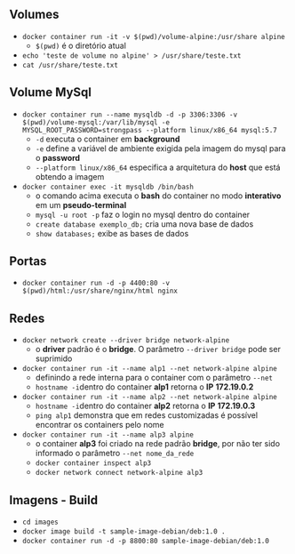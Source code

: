 ## Volumes

*  ```docker container run -it -v $(pwd)/volume-alpine:/usr/share alpine```
   * ```$(pwd)``` é o diretório atual
* ```echo 'teste de volume no alpine' > /usr/share/teste.txt```
* ```cat /usr/share/teste.txt```

## Volume MySql

* ```docker container run --name mysqldb -d -p 3306:3306 -v $(pwd)/volume-mysql:/var/lib/mysql -e MYSQL_ROOT_PASSWORD=strongpass --platform linux/x86_64 mysql:5.7```
  * ```-d``` executa o container em **background**
  * ```-e``` define a variável de ambiente exigida pela imagem do mysql para o **password**
  * ```--platform linux/x86_64``` especifica a arquitetura do **host** que está obtendo a imagem
* ```docker container exec -it mysqldb /bin/bash```
  * o comando acima executa o **bash** do container no modo **interativo** em um **pseudo-terminal**
  * ```mysql -u root -p``` faz o login no mysql dentro do container
  * ```create database exemplo_db;``` cria uma nova base de dados
  * ```show databases;``` exibe as bases de dados

## Portas

* ```docker container run -d -p 4400:80 -v $(pwd)/html:/usr/share/nginx/html nginx```

## Redes

* ```docker network create --driver bridge network-alpine```
  * o **driver** padrão é o **bridge**. O parâmetro ```--driver bridge``` pode ser suprimido
* ```docker container run -it --name alp1 --net network-alpine alpine```
  * definindo a rede interna para o container com o parâmetro ```--net```
  * ```hostname -i```dentro do container **alp1** retorna o **IP** **172.19.0.2**
* ```docker container run -it --name alp2 --net network-alpine alpine```
  * ```hostname -i```dentro do container **alp2** retorna o **IP** **172.19.0.3**
  * ```ping alp1``` demonstra que em redes customizadas é possível encontrar os containers pelo nome
* ```docker container run -it --name alp3 alpine```
  * o container **alp3** foi criado na rede padrão **bridge**, por não ter sido informado o parâmetro ```--net nome_da_rede```
  * ```docker container inspect alp3```
  * ```docker network connect network-alpine alp3```

## Imagens - Build

* ```cd images```
* ```docker image build -t sample-image-debian/deb:1.0 . ```
* ```docker container run -d -p 8800:80 sample-image-debian/deb:1.0```